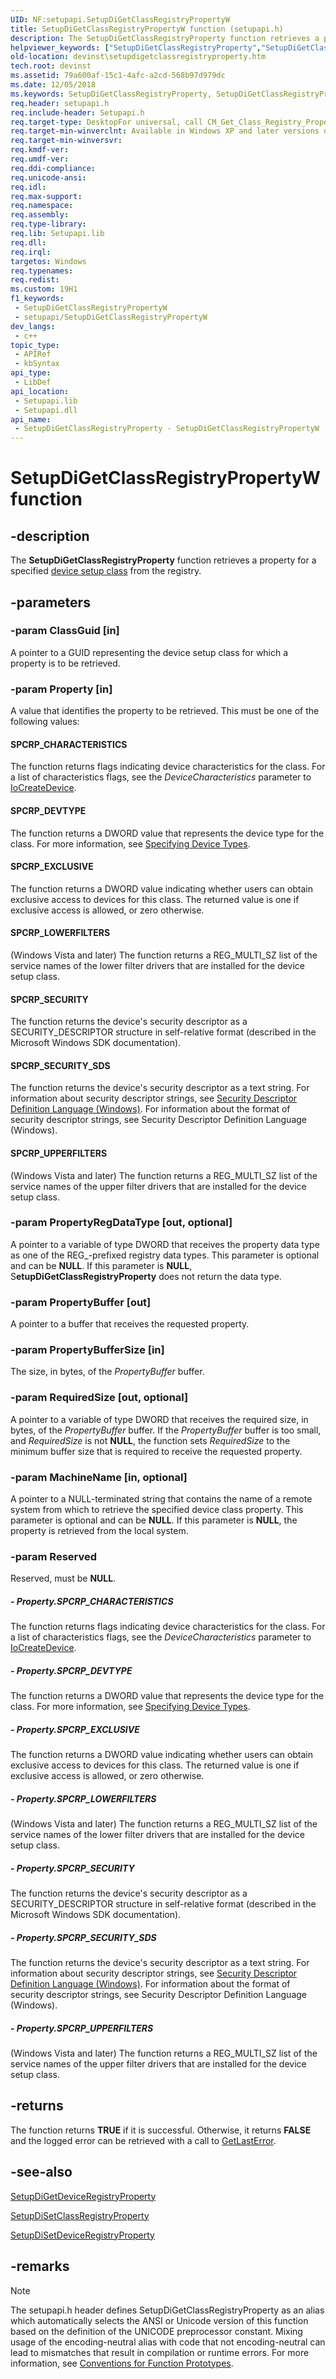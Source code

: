 ```yaml
---
UID: NF:setupapi.SetupDiGetClassRegistryPropertyW
title: SetupDiGetClassRegistryPropertyW function (setupapi.h)
description: The SetupDiGetClassRegistryProperty function retrieves a property for a specified device setup class from the registry.
helpviewer_keywords: ["SetupDiGetClassRegistryProperty","SetupDiGetClassRegistryProperty function [Device and Driver Installation]","SetupDiGetClassRegistryPropertyA","SetupDiGetClassRegistryPropertyW","devinst.setupdigetclassregistryproperty","di-rtns_98a6c47a-6fb5-4752-9f0e-23ad00f4e5f2.xml","setupapi/SetupDiGetClassRegistryProperty"]
old-location: devinst\setupdigetclassregistryproperty.htm
tech.root: devinst
ms.assetid: 79a600af-15c1-4afc-a2cd-568b97d979dc
ms.date: 12/05/2018
ms.keywords: SetupDiGetClassRegistryProperty, SetupDiGetClassRegistryProperty function [Device and Driver Installation], SetupDiGetClassRegistryPropertyA, SetupDiGetClassRegistryPropertyW, devinst.setupdigetclassregistryproperty, di-rtns_98a6c47a-6fb5-4752-9f0e-23ad00f4e5f2.xml, setupapi/SetupDiGetClassRegistryProperty
req.header: setupapi.h
req.include-header: Setupapi.h
req.target-type: DesktopFor universal, call CM_Get_Class_Registry_Property
req.target-min-winverclnt: Available in Windows XP and later versions of Windows.
req.target-min-winversvr: 
req.kmdf-ver: 
req.umdf-ver: 
req.ddi-compliance: 
req.unicode-ansi: 
req.idl: 
req.max-support: 
req.namespace: 
req.assembly: 
req.type-library: 
req.lib: Setupapi.lib
req.dll: 
req.irql: 
targetos: Windows
req.typenames: 
req.redist: 
ms.custom: 19H1
f1_keywords:
 - SetupDiGetClassRegistryPropertyW
 - setupapi/SetupDiGetClassRegistryPropertyW
dev_langs:
 - c++
topic_type:
 - APIRef
 - kbSyntax
api_type:
 - LibDef
api_location:
 - Setupapi.lib
 - Setupapi.dll
api_name:
 - SetupDiGetClassRegistryProperty - SetupDiGetClassRegistryPropertyW
---
```


# SetupDiGetClassRegistryPropertyW function


## -description

The <b>SetupDiGetClassRegistryProperty</b> function retrieves a property for a specified <a href="/windows-hardware/drivers/install/overview-of-device-setup-classes">device setup class</a> from the registry.

## -parameters

### -param ClassGuid [in]

A pointer to a GUID representing the device setup class for which a property is to be retrieved.

### -param Property [in]

A value that identifies the property to be retrieved. This must be one of the following values:





#### SPCRP_CHARACTERISTICS

The function returns flags indicating device characteristics for the class. For a list of characteristics flags, see the <i>DeviceCharacteristics</i> parameter to <a href="/windows-hardware/drivers/ddi/content/wdm/nf-wdm-iocreatedevice">IoCreateDevice</a>.



#### SPCRP_DEVTYPE

The function returns a DWORD value that represents the device type for the class. For more information, see <a href="/windows-hardware/drivers/kernel/specifying-device-types">Specifying Device Types</a>.



#### SPCRP_EXCLUSIVE

The function returns a DWORD value indicating whether users can obtain exclusive access to devices for this class. The returned value is one if exclusive access is allowed, or zero otherwise.



#### SPCRP_LOWERFILTERS

(Windows Vista and later) The function returns a REG_MULTI_SZ list of the service names of the lower filter drivers that are installed for the device setup class.



#### SPCRP_SECURITY

The function returns the device's security descriptor as a SECURITY_DESCRIPTOR structure in self-relative format (described in the Microsoft Windows SDK documentation).



#### SPCRP_SECURITY_SDS

The function returns the device's security descriptor as a text string. For information about security descriptor strings, see <a href="/windows/desktop/SecAuthZ/security-descriptor-definition-language">Security Descriptor Definition Language (Windows)</a>. For information about the format of security descriptor strings, see Security Descriptor Definition Language (Windows).



#### SPCRP_UPPERFILTERS

(Windows Vista and later) The function returns a REG_MULTI_SZ list of the service names of the upper filter drivers that are installed for the device setup class.

### -param PropertyRegDataType [out, optional]

A pointer to a variable of type DWORD that receives the property data type as one of the REG_-prefixed registry data types. This parameter is optional and can be <b>NULL</b>. If this parameter is <b>NULL</b>, S<b>etupDiGetClassRegistryProperty</b> does not return the data type.

### -param PropertyBuffer [out]

A pointer to a buffer that receives the requested property.

### -param PropertyBufferSize [in]

The size, in bytes, of the <i>PropertyBuffer </i>buffer.

### -param RequiredSize [out, optional]

A pointer to a variable of type DWORD that receives the required size, in bytes, of the <i>PropertyBuffer </i>buffer. If the <i>PropertyBuffer</i> buffer is too small, and <i>RequiredSize</i> is not <b>NULL</b>, the function sets <i>RequiredSize</i> to the minimum buffer size that is required to receive the requested property.

### -param MachineName [in, optional]

A pointer to a NULL-terminated string that contains the name of a remote system from which to retrieve the specified device class property. This parameter is optional and can be <b>NULL</b>. If this parameter is <b>NULL</b>, the property is retrieved from the local system.

### -param Reserved

Reserved, must be <b>NULL</b>.


##### - Property.SPCRP_CHARACTERISTICS

The function returns flags indicating device characteristics for the class. For a list of characteristics flags, see the <i>DeviceCharacteristics</i> parameter to <a href="/windows-hardware/drivers/ddi/content/wdm/nf-wdm-iocreatedevice">IoCreateDevice</a>.


##### - Property.SPCRP_DEVTYPE

The function returns a DWORD value that represents the device type for the class. For more information, see <a href="/windows-hardware/drivers/kernel/specifying-device-types">Specifying Device Types</a>.


##### - Property.SPCRP_EXCLUSIVE

The function returns a DWORD value indicating whether users can obtain exclusive access to devices for this class. The returned value is one if exclusive access is allowed, or zero otherwise.


##### - Property.SPCRP_LOWERFILTERS

(Windows Vista and later) The function returns a REG_MULTI_SZ list of the service names of the lower filter drivers that are installed for the device setup class.


##### - Property.SPCRP_SECURITY

The function returns the device's security descriptor as a SECURITY_DESCRIPTOR structure in self-relative format (described in the Microsoft Windows SDK documentation).


##### - Property.SPCRP_SECURITY_SDS

The function returns the device's security descriptor as a text string. For information about security descriptor strings, see <a href="/windows/desktop/SecAuthZ/security-descriptor-definition-language">Security Descriptor Definition Language (Windows)</a>. For information about the format of security descriptor strings, see Security Descriptor Definition Language (Windows).


##### - Property.SPCRP_UPPERFILTERS

(Windows Vista and later) The function returns a REG_MULTI_SZ list of the service names of the upper filter drivers that are installed for the device setup class.

## -returns

The function returns <b>TRUE</b> if it is successful. Otherwise, it returns <b>FALSE</b> and the logged error can be retrieved with a call to <a href="/windows/win32/api/errhandlingapi/nf-errhandlingapi-getlasterror">GetLastError</a>.

## -see-also

<a href="/windows/desktop/api/setupapi/nf-setupapi-setupdigetdeviceregistrypropertya">SetupDiGetDeviceRegistryProperty</a>



<a href="/windows/desktop/api/setupapi/nf-setupapi-setupdisetclassregistrypropertya">SetupDiSetClassRegistryProperty</a>



<a href="/windows/desktop/api/setupapi/nf-setupapi-setupdisetdeviceregistrypropertya">SetupDiSetDeviceRegistryProperty</a>

## -remarks

> [!NOTE]
> The setupapi.h header defines SetupDiGetClassRegistryProperty as an alias which automatically selects the ANSI or Unicode version of this function based on the definition of the UNICODE preprocessor constant. Mixing usage of the encoding-neutral alias with code that not encoding-neutral can lead to mismatches that result in compilation or runtime errors. For more information, see [Conventions for Function Prototypes](/windows/win32/intl/conventions-for-function-prototypes).